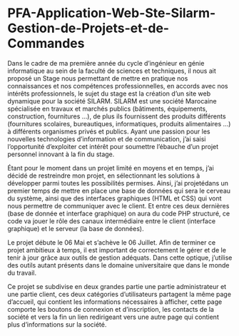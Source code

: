 # PFA-Application-Web-Ste-Silarm-Gestion-de-Projets-et-de-Commandes

Dans le cadre de ma première année du cycle d’ingénieur en génie informatique au sein de la faculté de sciences et techniques, il nous ait proposé un Stage nous permettant de 
mettre en pratique nos connaissances et nos compétences professionnelles, en accords avec nos intérêts professionnels, le sujet du stage est la création d’un site web dynamique
pour la société SILARM.
SILARM est une société Marocaine spécialisée en travaux et marchés publics (bâtiments, équipements, construction, fournitures ...), de plus ils fournissent des produits différents 
(fournitures scolaires, bureautiques, informatiques, produits alimentaires ...) à différents organismes privés et publics.
Ayant une passion pour les nouvelles technologies d’information et de communication, j’ai saisi l’opportunité d’exploiter cet intérêt pour soumettre l’ébauche d’un projet personnel
innovant à la fin du stage.


Étant pour le moment dans un projet limité en moyens et en temps, j’ai décidé de restreindre mon projet, en sélectionnant les solutions à développer parmi toutes les possibilités permises.
Ainsi, j’ai projetédans un premier temps de mettre en place une base de données qui sera le cerveau du système, ainsi que des interfaces graphiques (HTML et CSS) qui vont nous 
permettre de communiquer avec le client. Et entre ces deux dernières (base de donnée et interface graphique) on aura du code PHP structuré, ce code va jouer le rôle des canaux 
intermédiaire entre le client (interface graphique) et le serveur (la base de données). 


Le projet débute le 06 Mai et s’achève le  06 Juillet. Afin de terminer ce projet ambitieux à temps, il est important de correctement le gérer et de le tenir à jour grâce aux 
outils de gestion adéquats. Dans cette optique, j’utilise des outils autant présents dans le domaine universitaire que dans le monde du travail. 

Ce projet se subdivise en deux grandes partie une partie administrateur et une partie client, ces deux catégories d’utilisateurs partagent la même page d’accueil, qui contient 
les informations nécessaires à afficher, cette page comporte les boutons de connexion et d’inscription, les contacts de la société et vers la fin un lien redirigeant vers une 
autre page qui contient plus d’informations sur la société.
